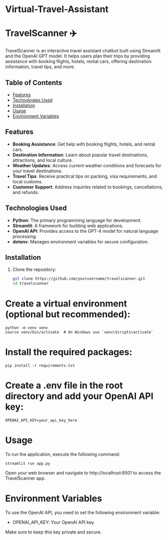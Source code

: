 # Virtual-Travel-Assistant


# TravelScanner ✈️

TravelScanner is an interactive travel assistant chatbot built using Streamlit and the OpenAI GPT model. It helps users plan their trips by providing assistance with booking flights, hotels, rental cars, offering destination information, travel tips, and more.

## Table of Contents
- [Features](#features)
- [Technologies Used](#technologies-used)
- [Installation](#installation)
- [Usage](#usage)
- [Environment Variables](#environment-variables)


## Features
- **Booking Assistance**: Get help with booking flights, hotels, and rental cars.
- **Destination Information**: Learn about popular travel destinations, attractions, and local culture.
- **Weather Updates**: Access current weather conditions and forecasts for your travel destinations.
- **Travel Tips**: Receive practical tips on packing, visa requirements, and local customs.
- **Customer Support**: Address inquiries related to bookings, cancellations, and refunds.

## Technologies Used
- **Python**: The primary programming language for development.
- **Streamlit**: A framework for building web applications.
- **OpenAI API**: Provides access to the GPT-4 model for natural language processing.
- **dotenv**: Manages environment variables for secure configuration.

## Installation
1. Clone the repository:
   ```bash
   git clone https://github.com/yourusername/travelscanner.git
   cd travelscanner


# Create a virtual environment (optional but recommended):

    python -m venv venv
    source venv/bin/activate  # On Windows use `venv\Scripts\activate`


# Install the required packages:

    pip install -r requirements.txt

# Create a .env file in the root directory and add your OpenAI API key:

    OPENAI_API_KEY=your_api_key_here


# Usage

To run the application, execute the following command:

    streamlit run app.py
    
Open your web browser and navigate to http://localhost:8501 to access the TravelScanner app.

# Environment Variables

To use the OpenAI API, you need to set the following environment variable:
- OPENAI_API_KEY: Your OpenAI API key.
  
Make sure to keep this key private and secure.




